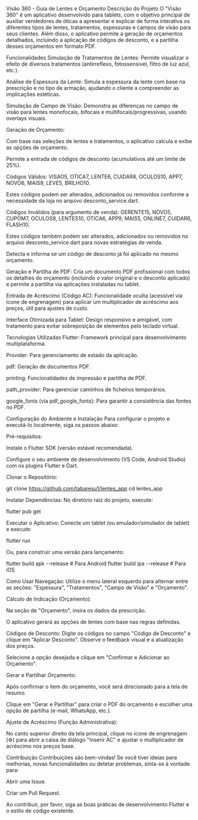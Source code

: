 Visão 360 - Guia de Lentes e Orçamento
Descrição do Projeto
O "Visão 360" é um aplicativo desenvolvido para tablets, com o objetivo principal de auxiliar vendedores de óticas a apresentar e explicar de forma interativa os diferentes tipos de lentes, tratamentos, espessuras e campos de visão para seus clientes. Além disso, o aplicativo permite a geração de orçamentos detalhados, incluindo a aplicação de códigos de desconto, e a partilha desses orçamentos em formato PDF.

Funcionalidades
Simulação de Tratamentos de Lentes: Permite visualizar o efeito de diversos tratamentos (antirreflexo, fotossensível, filtro de luz azul, etc.).

Análise de Espessura da Lente: Simula a espessura da lente com base na prescrição e no tipo de armação, ajudando o cliente a compreender as implicações estéticas.

Simulação de Campo de Visão: Demonstra as diferenças no campo de visão para lentes monofocais, bifocais e multifocais/progressivas, usando overlays visuais.

Geração de Orçamento:

Com base nas seleções de lentes e tratamentos, o aplicativo calcula e exibe as opções de orçamento.

Permite a entrada de códigos de desconto (acumulativos até um limite de 25%).

Códigos Válidos: VISAO5, OTICA7, LENTE6, CUIDAR8, OCULOS10, APP7, NOVO6, MAIS9, LEVE5, BRILHO10.

Estes códigos podem ser alterados, adicionados ou removidos conforme a necessidade da loja no arquivo desconto_service.dart.

Códigos Inválidos (para argumento de venda): GERENTE15, NOVO5, CUPOM7, OCULOS8, LENTES10, OTICA6, APP9, MAIS5, ONLINE7, CUIDAR6, FLASH10.

Estes códigos também podem ser alterados, adicionados ou removidos no arquivo desconto_service.dart para novas estratégias de venda.

Detecta e informa se um código de desconto já foi aplicado no mesmo orçamento.

Geração e Partilha de PDF: Cria um documento PDF profissional com todos os detalhes do orçamento (incluindo o valor original e o desconto aplicado) e permite a partilha via aplicações instaladas no tablet.

Entrada de Acréscimo (Código AC): Funcionalidade oculta (acessível via ícone de engrenagem) para aplicar um multiplicador de acréscimo aos preços, útil para ajustes de custo.

Interface Otimizada para Tablet: Design responsivo e amigável, com tratamento para evitar sobreposição de elementos pelo teclado virtual.

Tecnologias Utilizadas
Flutter: Framework principal para desenvolvimento multiplataforma.

Provider: Para gerenciamento de estado da aplicação.

pdf: Geração de documentos PDF.

printing: Funcionalidades de impressão e partilha de PDF.

path_provider: Para gerenciar caminhos de ficheiros temporários.

google_fonts (via pdf_google_fonts): Para garantir a consistência das fontes no PDF.

Configuração do Ambiente e Instalação
Para configurar o projeto e executá-lo localmente, siga os passos abaixo:

Pré-requisitos:

Instale o Flutter SDK (versão estável recomendada).

Configure o seu ambiente de desenvolvimento (VS Code, Android Studio) com os plugins Flutter e Dart.

Clonar o Repositório:

git clone https://github.com/tabaresu1/lentes_app
cd lentes_app

Instalar Dependências:
No diretório raiz do projeto, execute:

flutter pub get

Executar o Aplicativo:
Conecte um tablet (ou emulador/simulador de tablet) e execute:

flutter run

Ou, para construir uma versão para lançamento:

flutter build apk --release # Para Android
flutter build ipa --release # Para iOS

Como Usar
Navegação: Utilize o menu lateral esquerdo para alternar entre as seções: "Espessura", "Tratamentos", "Campo de Visão" e "Orçamento".

Cálculo de Indicação (Orçamento):

Na seção de "Orçamento", insira os dados da prescrição.

O aplicativo gerará as opções de lentes com base nas regras definidas.

Códigos de Desconto: Digite os códigos no campo "Código de Desconto" e clique em "Aplicar Desconto". Observe o feedback visual e a atualização dos preços.

Selecione a opção desejada e clique em "Confirmar e Adicionar ao Orçamento".

Gerar e Partilhar Orçamento:

Após confirmar o item do orçamento, você será direcionado para a tela de resumo.

Clique em "Gerar e Partilhar" para criar o PDF do orçamento e escolher uma opção de partilha (e-mail, WhatsApp, etc.).

Ajuste de Acréscimo (Função Administrativa):

No canto superior direito da tela principal, clique no ícone de engrenagem (⚙️) para abrir a caixa de diálogo "Inserir AC" e ajustar o multiplicador de acréscimo nos preços base.

Contribuição
Contribuições são bem-vindas! Se você tiver ideias para melhorias, novas funcionalidades ou detetar problemas, sinta-se à vontade para:

Abrir uma Issue.

Criar um Pull Request.

Ao contribuir, por favor, siga as boas práticas de desenvolvimento Flutter e o estilo de código existente.